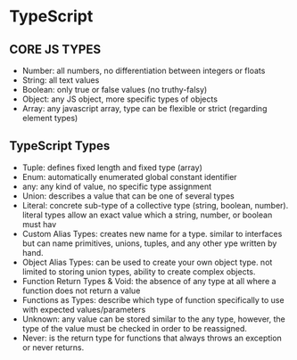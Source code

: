 # TypeScript

## CORE JS TYPES

- Number: all numbers, no differentiation between integers or floats
- String: all text values
- Boolean: only true or false values (no truthy-falsy)
- Object: any JS object, more specific types of objects
- Array: any javascript array, type can be flexible or strict (regarding element types)

## TypeScript Types

- Tuple: defines fixed length and fixed type (array)
- Enum: automatically enumerated global constant identifier
- any: any kind of value, no specific type assignment
- Union: describes a value that can be one of several types
- Literal: concrete sub-type of a collective type (string, boolean, number). literal types allow an exact value which a string, number, or boolean must hav
- Custom Alias Types: creates new name for a type. similar to interfaces but can name primitives, unions, tuples, and any other ype written by hand.
- Object Alias Types: can be used to create your own object type. not limited to storing union types, ability to create complex objects.
- Function Return Types & Void: the absence of any type at all where a function does not return a value
- Functions as Types: describe which type of function specifically to use with expected values/parameters
- Unknown: any value can be stored similar to the any type, however, the type of the value must be checked in order to be reassigned.
- Never: is the return type for functions that always throws an exception or never returns.
